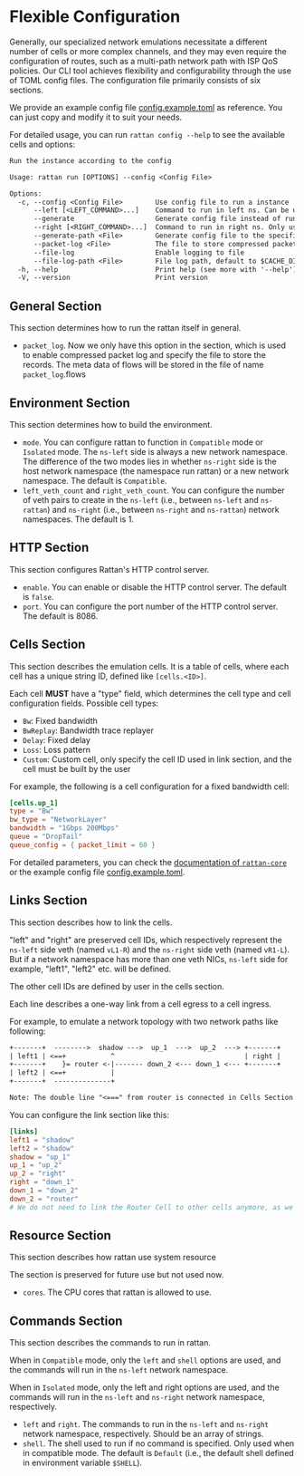# Flexible Configuration

Generally, our specialized network emulations necessitate a different number of cells or more complex channels, and they may even require the configuration of routes, such as a multi-path network path with ISP QoS policies. Our CLI tool achieves flexibility and configurability through the use of TOML config files. The configuration file primarily consists of six sections.

We provide an example config file [config.example.toml](https://github.com/stack-rs/rattan/blob/main/config.example.toml) as reference. You can just copy and modify it to suit your needs.

For detailed usage, you can run `rattan config --help` to see the available cells and options:

```txt
Run the instance according to the config

Usage: rattan run [OPTIONS] --config <Config File>

Options:
  -c, --config <Config File>        Use config file to run a instance
      --left [<LEFT_COMMAND>...]    Command to run in left ns. Can be used in compatible and isolated mode
      --generate                    Generate config file instead of running a instance
      --right [<RIGHT_COMMAND>...]  Command to run in right ns. Only used in isolated mode
      --generate-path <File>        Generate config file to the specified path instead of stdout
      --packet-log <File>           The file to store compressed packet log (overwrite config) (default: None)
      --file-log                    Enable logging to file
      --file-log-path <File>        File log path, default to $CACHE_DIR/rattan/core.log
  -h, --help                        Print help (see more with '--help')
  -V, --version                     Print version
```

## General Section

This section determines how to run the rattan itself in general.

- `packet_log`. Now we only have this option in the section, which is used to enable compressed packet log and specify the file to store the records. The meta data of flows will be stored in the file of name `packet_log`.flows

## Environment Section

This section determines how to build the environment.

- `mode`. You can configure rattan to function in `Compatible` mode or `Isolated` mode. The `ns-left` side is always a new network namespace. The difference of the two modes lies in whether `ns-right` side is the host network namespace (the namespace run rattan) or a new network namespace. The default is `Compatible`.
- `left_veth_count` and `right_veth_count`. You can configure the number of veth pairs to create in the `ns-left` (i.e., between `ns-left` and `ns-rattan`) and `ns-right` (i.e., between `ns-right` and `ns-rattan`) network namespaces. The default is 1.

## HTTP Section

This section configures Rattan's HTTP control server.

- `enable`. You can enable or disable the HTTP control server. The default is `false`.
- `port`. You can configure the port number of the HTTP control server. The default is 8086.

## Cells Section

This section describes the emulation cells. It is a table of cells, where each cell has a unique string ID, defined like `[cells.<ID>]`.

Each cell **MUST** have a "type" field, which determines the cell type and cell configuration fields.
Possible cell types:

- `Bw`: Fixed bandwidth
- `BwReplay`: Bandwidth trace replayer
- `Delay`: Fixed delay
- `Loss`: Loss pattern
- `Custom`: Custom cell, only specify the cell ID used in link section, and the cell must be built by the user

For example, the following is a cell configuration for a fixed bandwidth cell:

```toml
[cells.up_1]
type = "Bw"
bw_type = "NetworkLayer"
bandwidth = "1Gbps 200Mbps"
queue = "DropTail"
queue_config = { packet_limit = 60 }
```

For detailed parameters, you can check the [documentation of `rattan-core`](https://docs.rs/rattan-core/latest/rattan-core) or the example config file [config.example.toml](https://github.com/stack-rs/rattan/blob/main/config.example.toml).

## Links Section

This section describes how to link the cells.

"left" and "right" are preserved cell IDs, which respectively represent
the `ns-left` side veth (named `vL1-R`) and the `ns-right` side veth (named `vR1-L`).
But if a network namespace has more than one veth NICs, `ns-left` side for example, "left1", "left2" etc. will be defined.

The other cell IDs are defined by user in the cells section.

Each line describes a one-way link from a cell egress to a cell ingress.

For example, to emulate a network topology with two network paths like following:

```txt
+-------+  -------->  shadow --->  up_1  --->  up_2  ---> +-------+
| left1 | <==+           ^                                | right |
+-------+    }= router <-|------- down_2 <--- down_1 <--- +-------+
| left2 | <==+           |
+-------+  --------------+

Note: The double line "<===" from router is connected in Cells Section
```

You can configure the link section like this:

```toml
[links]
left1 = "shadow"
left2 = "shadow"
shadow = "up_1"
up_1 = "up_2"
up_2 = "right"
right = "down_1"
down_1 = "down_2"
down_2 = "router"
# We do not need to link the Router Cell to other cells anymore, as we should do it in Cells Section
```

## Resource Section

This section describes how rattan use system resource

The section is preserved for future use but not used now.

- `cores`. The CPU cores that rattan is allowed to use.

## Commands Section

This section describes the commands to run in rattan.

When in `Compatible` mode, only the `left` and `shell` options are used,
and the commands will run in the `ns-left` network namespace.

When in `Isolated` mode, only the left and right options are used,
and the commands will run in the `ns-left` and `ns-right` network namespace, respectively.

- `left` and `right`. The commands to run in the `ns-left` and `ns-right` network namespace, respectively. Should be an array of strings.
- `shell`. The shell used to run if no command is specified. Only used when in compatible mode. The default is `Default` (i.e., the default shell defined in environment variable `$SHELL`).
